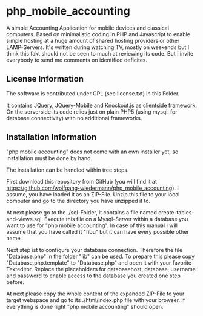 php_mobile_accounting
=====================

A simple Accounting Application for mobile devices and classical computers.
Based on minimalistic coding in PHP and Javascript to enable simple hosting
at a huge amount of shared hosting providers or other LAMP-Servers.
It's written during watching TV, mostly on weekends but I think this fakt
should not be seen to much at reviewing its code. But I invite everybody to
send me comments on identified deficites.

License Information
-------------------

The software is contributed under GPL (see license.txt) in this Folder.

It contains JQuery, JQuery-Mobile and Knockout.js as clientside framework.
On the serverside its code relies just on plain PHP5 (using mysqli for 
database connectivity) with no additional frameworks.

Installation Information
------------------------

"php mobile accounting" does not come with an own installer yet, so installation must be done by hand.

The installation can be handled within tree steps.

First download this repository from GitHub (you will find it at https://github.com/wolfgang-wiedermann/php_mobile_accounting). I assume, you have loaded it as an ZIP-File. Unzip this file to your local computer and go to the directory you have unzipped it to.   

At next please go to the ./sql-Folder, it contains a file named create-tables-and-views.sql. Execute this file on a Mysql-Server within a database you want to use for "php mobile accounting". In case of this manual I will assume that you have called it "fibu" but it can have every possible other name.

Next step ist to configure your database connection. Therefore the file "Database.php" in the folder "lib" can be used. To prepare this please copy "Database.php.template" to "Database.php" and open it with your favorite Texteditor. Replace the placeholders for databasehost, database, username and password to enable access to the database you created one step before.

At next please copy the whole content of the expanded ZIP-File to your target webspace and go to its ./html/index.php file with your browser. If everything is done right "php mobile accounting" should open.
